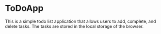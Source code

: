 # ToDoApp
 
This is a simple todo list application that allows users to add, complete, and delete tasks. The tasks are stored in the local storage of the browser.
